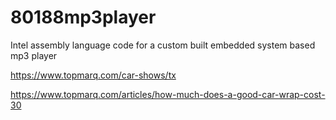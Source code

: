 # 80188mp3player
Intel assembly language code for a custom built embedded system based mp3 player


https://www.topmarq.com/car-shows/tx


https://www.topmarq.com/articles/how-much-does-a-good-car-wrap-cost-30
